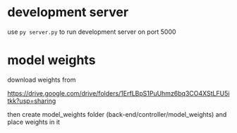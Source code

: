 # development server

use `py server.py` to run development server on port 5000

# model weights

download weights from

https://drive.google.com/drive/folders/1ErfLBpS1PuUhmz6bq3CO4XStLFU5itkk?usp=sharing

then create model_weights folder (back-end/controller/model_weights) and place weights in it
